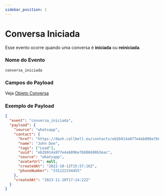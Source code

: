 ```yaml
---
sidebar_position: 1
---
```


# Conversa Iniciada

Esse evento ocorre quando uma conversa é **iniciada** ou **reiniciada**.

### Nome do Evento

`conversa_iniciada`

### Campos do Payload

Veja [Objeto Conversa](/api/reference/object_types/conversation)

### Exemplo de Payload

```json title=payload.json
{
  "event": "conversa_iniciada",
  "payload": {
    "source": "whatsapp",
    "contact": {
      "href": "https://dash.callbell.eu/contacts/eb2b914a977e4ab896e7b886698b3eac",
      "name": "John Doe",
      "tags": ["Lead"],
      "uuid": "eb2b914a977e4ab896e7b886698b3eac",
      "source": "whatsapp",
      "avatarUrl": null,
      "createdAt": "2022-10-12T15:57:16Z",
      "phoneNumber": "331122334455"
    },
    "createdAt": "2023-11-20T17:14:22Z"
  }
}
```